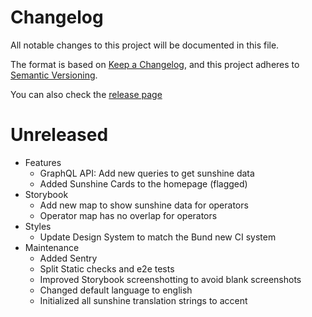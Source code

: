 # Changelog

All notable changes to this project will be documented in this file.

The format is based on [Keep a Changelog](https://keepachangelog.com/en/1.0.0/),
and this project adheres to
[Semantic Versioning](https://semver.org/spec/v2.0.0.html).

You can also check the
[release page](https://github.com/visualize-admin/electricity-prices-switzerland/releases)

# Unreleased

- Features
  - GraphQL API: Add new queries to get sunshine data
  - Added Sunshine Cards to the homepage (flagged)
- Storybook
  - Add new map to show sunshine data for operators
  - Operator map has no overlap for operators
- Styles
  - Update Design System to match the Bund new CI system
- Maintenance
  - Added Sentry
  - Split Static checks and e2e tests
  - Improved Storybook screenshotting to avoid blank screenshots
  - Changed default language to english
  - Initialized all sunshine translation strings to accent
